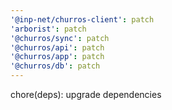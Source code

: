 ```yaml
---
'@inp-net/churros-client': patch
'arborist': patch
'@churros/sync': patch
'@churros/api': patch
'@churros/app': patch
'@churros/db': patch
---
```


chore(deps): upgrade dependencies
